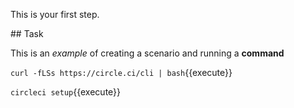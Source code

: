 This is your first step.

## Task

This is an _example_ of creating a scenario and running a **command**


`curl -fLSs https://circle.ci/cli | bash`{{execute}}

`circleci setup`{{execute}}
